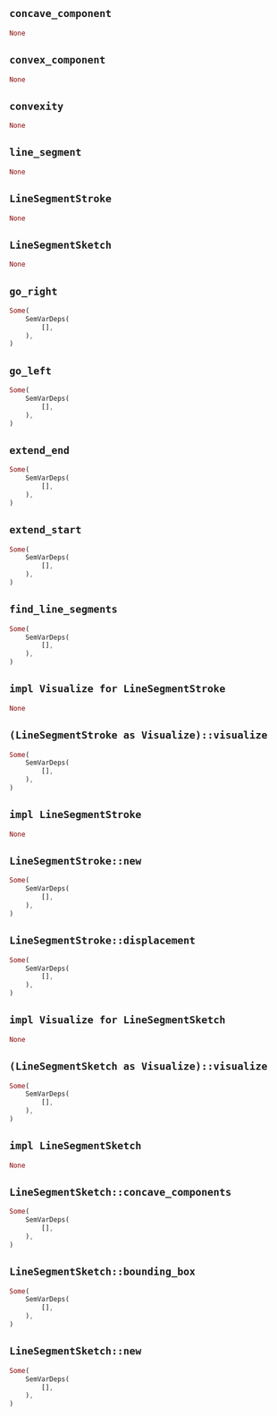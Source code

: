 ## `concave_component`

```rust
None
```

## `convex_component`

```rust
None
```

## `convexity`

```rust
None
```

## `line_segment`

```rust
None
```

## `LineSegmentStroke`

```rust
None
```

## `LineSegmentSketch`

```rust
None
```

## `go_right`

```rust
Some(
    SemVarDeps(
        [],
    ),
)
```

## `go_left`

```rust
Some(
    SemVarDeps(
        [],
    ),
)
```

## `extend_end`

```rust
Some(
    SemVarDeps(
        [],
    ),
)
```

## `extend_start`

```rust
Some(
    SemVarDeps(
        [],
    ),
)
```

## `find_line_segments`

```rust
Some(
    SemVarDeps(
        [],
    ),
)
```

## `impl Visualize for LineSegmentStroke`

```rust
None
```

## `(LineSegmentStroke as Visualize)::visualize`

```rust
Some(
    SemVarDeps(
        [],
    ),
)
```

## `impl LineSegmentStroke`

```rust
None
```

## `LineSegmentStroke::new`

```rust
Some(
    SemVarDeps(
        [],
    ),
)
```

## `LineSegmentStroke::displacement`

```rust
Some(
    SemVarDeps(
        [],
    ),
)
```

## `impl Visualize for LineSegmentSketch`

```rust
None
```

## `(LineSegmentSketch as Visualize)::visualize`

```rust
Some(
    SemVarDeps(
        [],
    ),
)
```

## `impl LineSegmentSketch`

```rust
None
```

## `LineSegmentSketch::concave_components`

```rust
Some(
    SemVarDeps(
        [],
    ),
)
```

## `LineSegmentSketch::bounding_box`

```rust
Some(
    SemVarDeps(
        [],
    ),
)
```

## `LineSegmentSketch::new`

```rust
Some(
    SemVarDeps(
        [],
    ),
)
```
